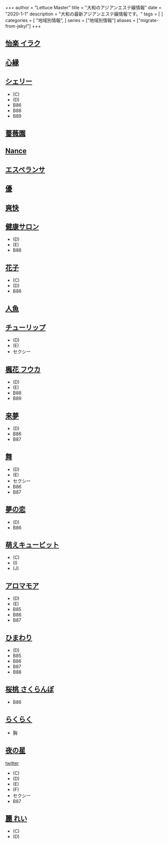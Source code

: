 +++
author = "Lettuce Master"
title = "大和のアジアンエステ嬢情報"
date = "2020-1-1"
description = "大和の最新アジアンエステ嬢情報です。"
tags = [
]
categories = [
    "地域別情報",
]
series = ["地域別情報"]
aliases = ["migrate-from-jekyl"]
+++

## [怡楽 イラク](http://オイルアロマ.com/)
## [心縁](http://seasons-one.xyz/)
## [シェリー](http://sherry.est888.com/)
- (C)
- (D)
- B86
- B88
- B89
## [薔薇園](http://es-flower.work/)
## [Nance](http://nancy.est888.com/)
## [エスペランサ](http://www.esperana.xyz/)
## [優](http://www.est-yu.work/)
## [爽快](http://xn--ccks6b5ls55ljlzb.net/)
## [健康サロン](http://aphrodite-est.com/)
- (D)
- (E)
- B86
## [花子](http://hmw.mznab.com/)
- (C)
- (D)
- B86
## [人魚](http://roman-es.info/)
## [チューリップ](http://aroma-relax.biz/)
- (D)
- (E)
- セクシー
## [楓花 フウカ](https://fuuka.estjp.info/)
- (D)
- (E)
- B88
- B89
## [来夢](http://www.raimu.esraku.com/)
- (D)
- B86
- B87
## [舞](http://xn--eckl8am7c7ipdtg.xyz/)
- (D)
- (E)
- セクシー
- B86
- B87
## [夢の恋](http://yumenokoi.xyz.mn/)
- (D)
- B86
## [萌えキュービット](http://estjp.com/moe/)
- (C)
- (I)
- (J)
## [アロマモア](https://aroma-more.jpn.cm/)
- (D)
- (E)
- B85
- B86
- B87
## [ひまわり](http://www.himawari.esturl.com/)
- (D)
- B85
- B86
- B87
- B88
## [桜桃 さくらんぼ](http://massage-est.info/)
- B86
## [らくらく](http://www.smile-es.info/)
- 胸
## [夜の星](http://www.yorunohoshi.esthejp.com/)
[twitter](https://twitter.com/hoshi_more?ref_src=twsrc%5Etfw)
- (C)
- (D)
- (E)
- (F)
- セクシー
- B87
## [麗 れい](http://e-rei.info/)
- (C)
- (D)
